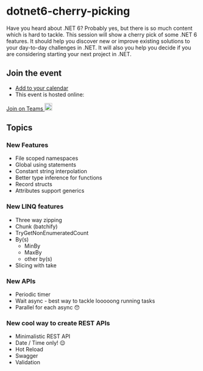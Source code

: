 # dotnet6-cherry-picking
Have you heard about .NET 6? Probably yes, but there is so much content which is hard to tackle. This session will show a cherry pick of some .NET 6 features. It should help you  discover new or improve existing solutions to your day-to-day challenges in .NET. It will also you help you decide if you are considering starting your next project in .NET.

## Join the event
* [Add to your calendar](https://raw.githubusercontent.com/skalahonza/dotnet6-cherry-picking/main/event.ics)
* This event is hosted online:
<a href="https://teams.microsoft.com/l/meetup-join/19%3ameeting_ZDczMjc0YmItM2Y3ZC00MWMzLWIyMWEtMmQ3MDk2ZjE4ODdi%40thread.v2/0?context=%7b%22Tid%22%3a%2284c31ca0-ac3b-4eae-ad11-519d80233e6f%22%2c%22Oid%22%3a%22ffeb2b25-3886-41e9-9244-3ca62e65bb20%22%7d" target="_blank">
Join on Teams <img src="https://docs.microsoft.com/cs-cz/media/logos/logo_MSTeams.svg" alt="drawing" width="20"/>
</a>

## Topics
### New Features
* File scoped namespaces
* Global using statements
* Constant string interpolation
* Better type inference for functions
* Record structs
* Attributes support generics

### New LINQ features
* Three way zipping
* Chunk (batchify)
* TryGetNonEnumeratedCount
* By(s)
    * MinBy
    * MaxBy
    * other by(s)
* Slicing with take

### New APIs
* Periodic timer
* Wait async - best way to tackle looooong running tasks 
* Parallel for each async :hushed:

### New cool way to create REST APIs
* Minimalistic REST API
* Date / Time only! :relieved:
* Hot Reload
* Swagger
* Validation